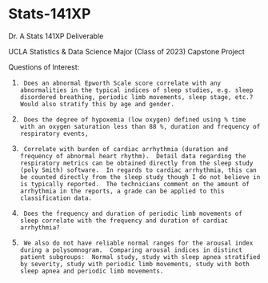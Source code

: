 # Stats-141XP
Dr. A Stats 141XP Deliverable

UCLA Statistics & Data Science Major (Class of 2023) Capstone Project

Questions of Interest: 
1.      Does an abnormal Epworth Scale score correlate with any abnormalities in the typical indices of sleep studies, e.g. sleep disordered breathing, periodic limb movements, sleep stage, etc.?  Would also stratify this by age and gender.

2.      Does the degree of hypoxemia (low oxygen) defined using % time with an oxygen saturation less than 88 %, duration and frequency of respiratory events,

3.      Correlate with burden of cardiac arrhythmia (duration and frequency of abnormal heart rhythm).  Detail data regarding the respiratory metrics can be obtained directly from the sleep study (poly Smith) software.  In regards to cardiac arrhythmia, this can be counted directly from the sleep study though I do not believe in is typically reported.  The technicians comment on the amount of arrhythmia in the reports, a grade can be applied to this classification data.

4.      Does the frequency and duration of periodic limb movements of sleep correlate with the frequency and duration of cardiac arrhythmia?

5.      We also do not have reliable normal ranges for the arousal index during a polysomnogram.  Comparing arousal indices in distinct patient subgroups:  Normal study, study with sleep apnea stratified by severity, study with periodic limb movements, study with both sleep apnea and periodic limb movements.
